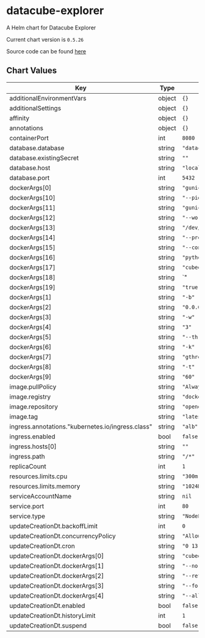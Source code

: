 datacube-explorer
=================
A Helm chart for Datacube Explorer

Current chart version is `0.5.26`

Source code can be found [here](https://www.opendatacube.org/documentation)



## Chart Values

| Key | Type | Default | Description |
|-----|------|---------|-------------|
| additionalEnvironmentVars | object | `{}` |  |
| additionalSettings | object | `{}` |  |
| affinity | object | `{}` |  |
| annotations | object | `{}` |  |
| containerPort | int | `8080` |  |
| database.database | string | `"datacube"` |  |
| database.existingSecret | string | `""` |  |
| database.host | string | `"localhost"` |  |
| database.port | int | `5432` |  |
| dockerArgs[0] | string | `"gunicorn"` |  |
| dockerArgs[10] | string | `"--pid"` |  |
| dockerArgs[11] | string | `"gunicorn.pid"` |  |
| dockerArgs[12] | string | `"--worker-tmp-dir"` |  |
| dockerArgs[13] | string | `"/dev/shm"` |  |
| dockerArgs[14] | string | `"--preload"` |  |
| dockerArgs[15] | string | `"--config"` |  |
| dockerArgs[16] | string | `"python:cubedash.gunicorn_config"` |  |
| dockerArgs[17] | string | `"cubedash:app"` |  |
| dockerArgs[18] | string | `"||"` |  |
| dockerArgs[19] | string | `"true"` |  |
| dockerArgs[1] | string | `"-b"` |  |
| dockerArgs[2] | string | `"0.0.0.0:8080"` |  |
| dockerArgs[3] | string | `"-w"` |  |
| dockerArgs[4] | string | `"3"` |  |
| dockerArgs[5] | string | `"--threads=2"` |  |
| dockerArgs[6] | string | `"-k"` |  |
| dockerArgs[7] | string | `"gthread"` |  |
| dockerArgs[8] | string | `"-t"` |  |
| dockerArgs[9] | string | `"60"` |  |
| image.pullPolicy | string | `"Always"` |  |
| image.registry | string | `"docker.io"` |  |
| image.repository | string | `"opendatacube/explorer"` |  |
| image.tag | string | `"latest"` |  |
| ingress.annotations."kubernetes.io/ingress.class" | string | `"alb"` |  |
| ingress.enabled | bool | `false` |  |
| ingress.hosts[0] | string | `""` |  |
| ingress.path | string | `"/*"` |  |
| replicaCount | int | `1` |  |
| resources.limits.cpu | string | `"300m"` |  |
| resources.limits.memory | string | `"1024Mi"` |  |
| serviceAccountName | string | `nil` |  |
| service.port | int | `80` |  |
| service.type | string | `"NodePort"` |  |
| updateCreationDt.backoffLimit | int | `0` |  |
| updateCreationDt.concurrencyPolicy | string | `"Allow"` |  |
| updateCreationDt.cron | string | `"0 13 * * *"` |  |
| updateCreationDt.dockerArgs[0] | string | `"cubedash-gen"` |  |
| updateCreationDt.dockerArgs[1] | string | `"--no-init-database"` |  |
| updateCreationDt.dockerArgs[2] | string | `"--refresh-stats"` |  |
| updateCreationDt.dockerArgs[3] | string | `"--force-refresh"` |  |
| updateCreationDt.dockerArgs[4] | string | `"--all"` |  |
| updateCreationDt.enabled | bool | `false` |  |
| updateCreationDt.historyLimit | int | `1` |  |
| updateCreationDt.suspend | bool | `false` |  |
